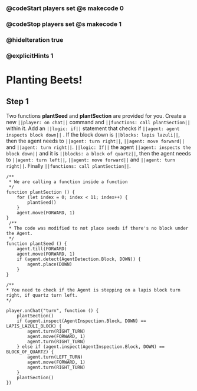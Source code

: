 ### @codeStart players set @s makecode 0
### @codeStop players set @s makecode 1

### @hideIteration true 
### @explicitHints 1


# Planting Beets!

## Step 1
Two functions **plantSeed** and **plantSection** are provided for you. Create a new ``||player: on chat||`` command and ``||functions: call plantSection||`` within it. Add an ``||logic: if||`` statement that checks if ``||agent: agent inspects block down||`` . If the block down is ``||blocks: lapis lazuli||``, then the agent needs  to ``||agent: turn right||``, ``||agent: move forward||`` and ``||agent: turn right||``. ``||logic: If||`` the agent ``||agent: inspects the block down||`` and it is ``||blocks: a block of quartz||``, then the agent needs to ``||agent: turn left||``, ``||agent: move forward||`` and ``||agent: turn right||``. Finally ``||functions: call plantSection||``.  

```template
/**
 * We are calling a function inside a function
 */
function plantSection () {
    for (let index = 0; index < 11; index++) {
        plantSeed()
    }
    agent.move(FORWARD, 1)
}
 /**
 * The code was modified to not place seeds if there's no block under the Agent.
 */
function plantSeed () {
    agent.till(FORWARD)
    agent.move(FORWARD, 1)
    if (agent.detect(AgentDetection.Block, DOWN)) {
        agent.place(DOWN)
    }
}

/**
* You need to check if the Agent is stepping on a lapis block turn right, if quartz turn left.
*/
```

```ghost
player.onChat("turn", function () {
    plantSection()
    if (agent.inspect(AgentInspection.Block, DOWN) == LAPIS_LAZULI_BLOCK) {
        agent.turn(RIGHT_TURN)
        agent.move(FORWARD, 1)
        agent.turn(RIGHT_TURN)
    } else if (agent.inspect(AgentInspection.Block, DOWN) == BLOCK_OF_QUARTZ) {
        agent.turn(LEFT_TURN)
        agent.move(FORWARD, 1)
        agent.turn(RIGHT_TURN)
    }
    plantSection()
})
```
